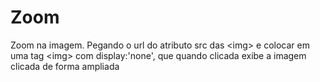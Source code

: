 # Zoom
Zoom na imagem.
Pegando o url do atributo src das &lt;img&gt; e colocar em uma tag &lt;img&gt; com display:'none', que quando clicada exibe a imagem clicada de forma ampliada
